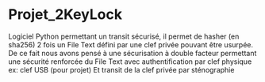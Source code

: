 # Projet_2KeyLock

Logiciel Python permettant un transit sécurisé, il permet de hasher (en sha256) 2 fois un File Text défini par une clef privée pouvant être usurpée.
De ce fait nous avons pensé à une sécurisation à double facteur permettant une sécurité renforcée du File Text avec authentification par clef physique
ex: clef USB (pour projet)
Et transit de la clef privée par sténographie

